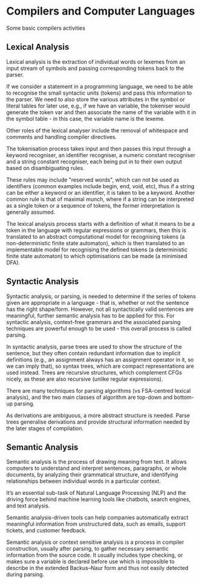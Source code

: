 # Compilers and Computer Languages

Some basic compilers activities

## Lexical Analysis

Lexical analysis is the extraction of individual words or lexemes from an input stream of symbols and passing corresponding tokens back to the parser.

If we consider a statement in a programming language, we need to be able to recognise the small syntactic units (tokens) and pass this information to the parser. We need to also store the various attributes in the symbol or literal tables for later use, e.g., if we have an variable, the tokeniser would generate the token var and then associate the name of the variable with it in the symbol table - in this case, the variable name is the lexeme.

Other roles of the lexical analyser include the removal of whitespace and comments and handling compiler directives.

The tokenisation process takes input and then passes this input through a keyword recogniser, an identifier recogniser, a numeric constant recogniser and a string constant recogniser, each being put in to their own output based on disambiguating rules.

These rules may include "reserved words", which can not be used as identifiers (common examples include begin, end, void, etc), thus if a string can be either a keyword or an identifier, it is taken to be a keyword. Another common rule is that of maximal munch, where if a string can be interpreted as a single token or a sequence of tokens, the former interpretation is generally assumed.

The lexical analysis process starts with a definition of what it means to be a token in the language with regular expressions or grammars, then this is translated to an abstract computational model for recognising tokens (a non-deterministic finite state automaton), which is then translated to an implementable model for recognising the defined tokens (a deterministic finite state automaton) to which optimisations can be made (a minimised DFA).


## Syntactic Analysis

Syntactic analysis, or parsing, is needed to determine if the series of tokens given are appropriate in a language - that is, whether or not the sentence has the right shape/form. However, not all syntactically valid sentences are meaningful, further semantic analysis has to be applied for this. For syntactic analysis, context-free grammars and the associated parsing techniques are powerful enough to be used - this overall process is called parsing.

In syntactic analysis, parse trees are used to show the structure of the sentence, but they often contain redundant information due to implicit definitions (e.g., an assignment always has an assignment operator in it, so we can imply that), so syntax trees, which are compact representations are used instead. Trees are recursive structures, which complement CFGs nicely, as these are also recursive (unlike regular expressions).

There are many techniques for parsing algorithms (vs FSA-centred lexical analysis), and the two main classes of algorithm are top-down and bottom-up parsing.

As derivations are ambiguous, a more abstract structure is needed. Parse trees generalise derivations and provide structural information needed by the later stages of compilation.


## Semantic Analysis

Semantic analysis is the process of drawing meaning from text. It allows computers to understand and interpret sentences, paragraphs, or whole documents, by analyzing their grammatical structure, and identifying relationships between individual words in a particular context.

It’s an essential sub-task of Natural Language Processing (NLP) and the driving force behind machine learning tools like chatbots, search engines, and text analysis.

Semantic analysis-driven tools can help companies automatically extract meaningful information from unstructured data, such as emails, support tickets, and customer feedback. 

Semantic analysis or context sensitive analysis is a process in compiler construction, usually after parsing, to gather necessary semantic information from the source code. It usually includes type checking, or makes sure a variable is declared before use which is impossible to describe in the extended Backus–Naur form and thus not easily detected during parsing.
